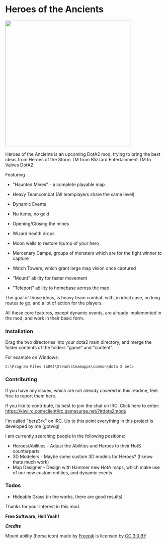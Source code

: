 # Heroes of the Ancients
<img src="https://www.dropbox.com/s/shmfox3ewlk0ffk/Logo_transparent_HD.png?raw=1" width="400">

Heroes of the Ancients is an upcoming DotA2 mod, trying to bring the best ideas from Heroes of the Storm TM from Blizzard Entertainment TM to Valves DotA2.

Featuring
  - "Haunted Mines" - a complete playable map.
  
  - Heavy Teamcombat (All teamplayers share the same level)
  - Dynamic Events
  - No items, no gold
  - Opening/Closing the mines
  - Wizard health drops
  - Moon wells to restore hp/mp of your hero
  - Mercenary Camps, groups of monsters which are for the fight winner to capture
  - Watch Towers, which grant large map vision once captured
  - "Mount" ability for faster movement
  - "Teleport" ability to homebase across the map

The goal of those ideas, is heavy team combat, with, in ideal case, no long routes to go, and a lot of action for the players.

All these core features, except dynamic events, are already implemented in the mod, and work in their basic form.

### Installation
Drag the two directories into your dota2 main directory, and merge the folder contents of the folders "game" and "content". 

For example on Windows:
```
C:\Program Files (x86)\Steam\steamapps\common\dota 2 beta
```

### Contributing

If you have any issues, which are not already covered in this readme, feel free to report them here.

If you like to contribute, its best to join the chat on IRC.
Click here to enter:
https://kiwiirc.com/client/irc.gamesurge.net/?#dota2mods

I'm called "berz3rk" on IRC.
Up to this point everything in this project is developed by me (gotwig)

I am currently searching people in the following positions:
* Heroes/Abilities - Adjust the Abilities and Heroes to their HotS counterparts
* 3D Modelers - Maybe some custom 3D models for Heroes? (I know thats much work)
* Map Designer - Design with Hammer new HotA maps, which make use of our new custom entities, and dynamic events

### Todos
 - Hideable Grass (in the works, there are good results)

Thanks for your interest in this mod.

**Free Software, Hell Yeah!**

***Credits***
<div>Mount ability (horse icon) made by <a href="http://www.freepik.com" title="Freepik">Freepik</a> is licensed by <a href="http://creativecommons.org/licenses/by/3.0/" title="Creative Commons BY 3.0" target="_blank">CC 3.0 BY</a></div>

